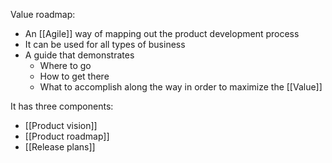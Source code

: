 Value roadmap:
- An [[Agile]] way of mapping out the product development process
- It can be used for all types of business
- A guide that demonstrates
	- Where to go
	- How to get there
	- What to accomplish along the way in order to maximize the [[Value]]

It has three components:
- [[Product vision]]
- [[Product roadmap]]
- [[Release plans]]

